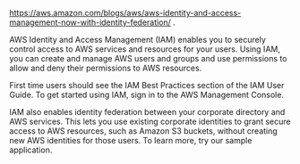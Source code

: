 
https://aws.amazon.com/blogs/aws/aws-identity-and-access-management-now-with-identity-federation/ . 

AWS Identity and Access Management (IAM) enables you to securely control access to AWS services and resources for your users. Using IAM, you can create and manage AWS users and groups and use permissions to allow and deny their permissions to AWS resources.

First time users should see the IAM Best Practices section of the IAM User Guide. To get started using IAM, sign in to the AWS Management Console.

IAM also enables identity federation between your corporate directory and AWS services. This lets you use existing corporate identities to grant secure access to AWS resources, such as Amazon S3 buckets, without creating new AWS identities for those users. To learn more, try our sample application.
